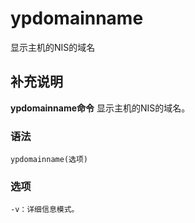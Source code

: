 # ypdomainname

显示主机的NIS的域名

## 补充说明

**ypdomainname命令** 显示主机的NIS的域名。

### 语法

```text
ypdomainname(选项)
```

### 选项

```text
-v：详细信息模式。
```

